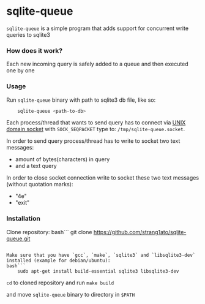 # sqlite-queue

`sqlite-queue` is a simple program that adds support for concurrent write queries to sqlite3

### How does it work?

Each new incoming query is safely added to a queue and then executed one by one

### Usage

Run `sqlite-queue` binary with path to sqlite3 db file, like so:
```bash
    sqlite-queue <path-to-db>
```

Each process/thread that wants to send query has to connect via [UNIX domain socket](https://man7.org/linux/man-pages/man7/unix.7.html) with `SOCK_SEQPACKET` type to: `/tmp/sqlite-queue.socket`.

In order to send query process/thread has to write to socket two text messages:
- amount of bytes(characters) in query
- and a text query

In order to close socket connection write to socket these two text messages (without quotation marks):
- "4e"
- "exit"

### Installation

Clone repository:
bash```
    git clone https://github.com/strang1ato/sqlite-queue.git
```

Make sure that you have `gcc`, `make`, `sqlite3` and `libsqlite3-dev` installed (example for debian/ubuntu):
bash```
    sudo apt-get install build-essential sqlite3 libsqlite3-dev
```

`cd` to cloned repository and run `make build`

and move `sqlite-queue` binary to directory in `$PATH`
